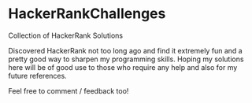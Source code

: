 # HackerRankChallenges
Collection of HackerRank Solutions 

Discovered HackerRank not too long ago and find it extremely fun and a pretty good way to sharpen my programming skills. 
Hoping my solutions here will be of good use to those who require any help and also for my future references.

Feel free to comment / feedback too!
